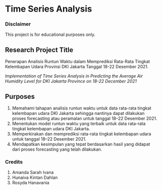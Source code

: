 # Time Series Analysis

### Disclaimer
This project is for educational purposes only.

## Research Project Title
Penerapan Analisis Runtun Waktu dalam Memprediksi Rata-Rata Tingkat Kelembapan Udara Provinsi DKI Jakarta Tanggal 18-22 Desember 2021.

_Implementation of Time Series Analysis in Predicting the Average Air Humidity Level for DKI Jakarta Province on 18-22 December 2021_

## Purposes
1. Memahami tahapan analisis runtun waktu untuk data rata-rata tingkat kelembapan udara DKI Jakarta sehingga nantinya dapat dilakukan proses forecasting atau peramalan untuk tanggal 18–22 Desember 2021.
2. Menentukan model runtun waktu yang terbaik untuk data rata-rata tingkat kelembapan udara DKI Jakarta.
3. Memperkirakan dan memprediksi rata-rata tingkat kelembapan udara untuk tanggal 18–22 Desember 2021.
4. Mendapatkan kesimpulan yang tepat berdasarkan hasil yang didapat dari proses forecasting yang telah dilakukan.

### Credits
1. Amanda Sarah Ivana
2. Hunaiva Kintan Dahlan
3. Rosyda Hanavania
